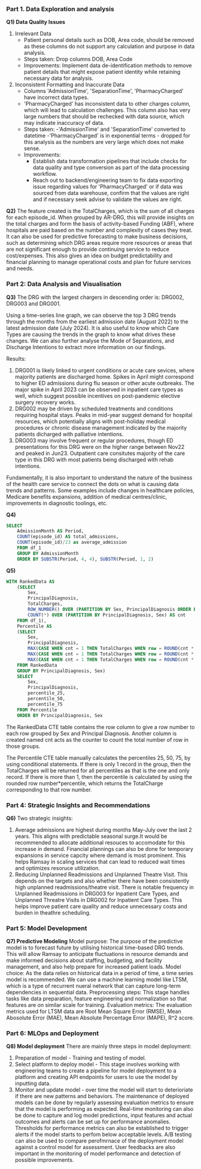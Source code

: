 ### Part 1. Data Exploration and analysis

**Q1) Data Quality Issues**
1. Irrelevant Data
    - Patient personal details such as DOB, Area code, should be removed as these columns do not support any calculation and purpose in data analysis.
    - Steps taken: Drop columns DOB, Area Code
    - Improvements: Implement data de-identification methods to remove patient details that might expose patient identity while retaining necessary data for analysis.
2. Inconsistent Formatting and Inaccurate Data
    - Columns 'AdmissionTime', 'SeparationTime', 'PharmacyCharged' have incorrect data types.
    - 'PharmacyCharged' has inconsistent data to other charges column, which will lead to calculation challenges. This column also has very large numbers that should be rechecked with data source, which may indicate inaccuracy of data.
    - Steps taken:
        -'AdmissionTime' and 'SeparationTime' converted to datetime
        -'PharmacyCharged' is in exponential terms - dropped for this analysis as the numbers are very large which does not make sense.
    - Improvements: 
        - Establish data transformation pipelines that include checks for data quality and type conversion as part of the data processing workflow.
        - Reach out to backend/engineering team to fix data exporting issue regarding values for 'PharmacyCharged' or if data was sourced from data warehouse, confirm that the values are right and if necessary seek advise to validate the values are right.

**Q2)** The feature created is the TotalCharges, which is the sum of all charges for each episode_id. When grouped by AR-DRG, this will provide insights on the total charges and form
the basis of activity-based Funding (ABF), where hospitals are paid based on the number
and complexity of cases they treat. It can also be used for predictive forecasting to make business decisions, such as determining which DRG areas require more resources or areas that are not significant enough to provide continuing service to reduce cost/expenses. This also gives an idea on budget predictability and financial planning to manage operational costs and plan for future services and needs.

### Part 2: Data Analysis and Visualisation
**Q3)** The DRG with the largest chargers in descending order is: DRG002, DRG003 and DRG001.

Using a time-series line graph, we can observe the top 3 DRG trends through the months from the earliest admission date (August 2022) to the latest admission date (July 2024). It is also useful to know which Care Types are causing the trends in the graph to know what drives these changes. We can also further analyse the Mode of Separations, and Discharge Intentions to extract more information on our findings.

Results:
1. DRG001 is likely linked to urgent conditions or acute care sevices, where majority patients are discharged home. Spikes in April might correspond to higher ED admissions during flu season or other acute outbreaks. The major spike in April 2023 can be observed in inpatient care types as well, which suggest possible incentives on post-pandemic elective surgery recovery works. 
2. DRG002 may be driven by scheduled treatments and conditions requiring hospital stays. Peaks in mid-year suggest demand for hospital resources, which potentially aligns with post-holiday medical procedures or chronic disease management indicated by the majority patients dicharged with palliative intentions.
3. DRG003 may involve frequent or regular procedures, though ED presentations for this DRG were on the higher range between Nov22 and peaked in Jun23. Outpatient care consitutes majority of the care type in this DRG with most patients being discharged with rehab intentions.

Fundamentally, it is also important to understand the nature of the business of the health care service to connect the dots on what is causing data trends and patterns. Some examples include changes in healthcare policies, Medicare benefits expansions, addition of medical centres/clinic, improvements in diagnostic toolings, etc. 

**Q4)**
```sql
SELECT 
    AdmissionMonth AS Period, 
    COUNT(episode_id) AS total_admissions, 
    COUNT(episode_id)/23 as average_admission 
    FROM df_1 
    GROUP BY AdmissionMonth 
    ORDER BY SUBSTR(Period, 4, 4), SUBSTR(Period, 1, 2)
```

**Q5)**
```sql
WITH RankedData AS 
    (SELECT 
        Sex, 
        PrincipalDiagnosis, 
        TotalCharges, 
        ROW_NUMBER() OVER (PARTITION BY Sex, PrincipalDiagnosis ORDER BY TotalCharges) AS row, 
        COUNT(*) OVER (PARTITION BY PrincipalDiagnosis, Sex) AS cnt 
    FROM df_1), 
    Percentile AS 
    (SELECT 
        Sex, 
        PrincipalDiagnosis, 
        MAX(CASE WHEN cnt = 1 THEN TotalCharges WHEN row = ROUND(cnt * 0.25) THEN TotalCharges END) AS percentile_25, 
        MAX(CASE WHEN cnt = 1 THEN TotalCharges WHEN row = ROUND(cnt * 0.50) THEN TotalCharges END) AS percentile_50, 
        MAX(CASE WHEN cnt = 1 THEN TotalCharges WHEN row = ROUND(cnt * 0.75) THEN TotalCharges END) AS percentile_75 
    FROM RankedData 
    GROUP BY PrincipalDiagnosis, Sex) 
    SELECT 
        Sex, 
        PrincipalDiagnosis, 
        percentile_25, 
        percentile_50, 
        percentile_75 
    FROM Percentile 
    ORDER BY PrincipalDiagnosis, Sex
```
The RankedData CTE table contains the row column to give a row number to each row grouped by Sex and Principal Diagnosis. Another column is created named cnt acts as the counter to count the total number of row in those groups. 

The Percentile CTE table manually calculates the percentiles 25, 50, 75, by using conditional statements. If there is only 1 record in the group, then the TotalCharges will be returned for all percentiles as that is the one and only record. If there is more than 1, then the percentile is calculated by using the rounded row number*percentile, which returns the TotalCharge corresponding to that row number. 

### Part 4: Strategic Insights and Recommendations
**Q6)** Two strategic insights:
1. Average admissions are highest during months May-July over the last 2 years. This aligns with predictable seasonal surge.It would be recommended to allocate additional resouces to accomodate for this increase in demand. Financial plannings can also be done for temporary expansions in service capcity where demand is most prominent. This helps Ramsay in scaling services that can lead to reduced wait times and optimizes resoruce utilization.
2. Reducing Unplanned Readmissions and Unplanned Theatre Visit. This depends on the targets and also whether there have been consistently high unplanned readmissions/theatre visit. There is notable frequency in Unplanned Readmissions in DRG003 for Inpatient Care Types, and Unplanned Threatre Visits in DRG002 for Inpatient Care Types. This helps improve patient care quality and reduce unnecessary costs and burden in theathre scheduling.

### Part 5: Model Development
**Q7) Predictive Modeling**
Model purpose: The purpose of the predictive model is to forecast future by utilising historical time-based DRG trends. This will allow Ramsay to anticipate fluctuations in resource demands and make informed decisions about staffing, budgeting, and facility management, and also help prepare for increased patient loads.
Model choice: As the data relies on historical data in a period of time, a time series model is recommended. We can use a machine learning model like LTSM, which is a type of recurrent nueral network that can capture long-term dependencies in sequential data. 
Preprocessing steps: This stage handles tasks like data preparation, feature engineering and normalization so that features are on similar scale for training.
Evaluation metrics: The evaluation metrics used for LTSM data are Root Mean Square Error (RMSE), Mean Abosolute Error (MAE), Mean Absolute Percentage Error (MAPE), R^2 score.


### Part 6: MLOps and Deployment
**Q8) Model deployment**
There are mainly three steps in model deployment:
1. Preparation of model - Training and testing of model.
2. Select platform to deploy model - This stage involves working with engineering teams to create a pipeline for model deployment to a platform and creating API endpoints for users to use the model by inputting data.  
3. Monitor and update model - over time the model will start to deterioriate if there are new patterns and behaviors. The maintenance of deployed models can be done by regularly assessing evaluation metrics to ensure that the model is performing as expected. Real-time monitoring can also be done to capture and log model predictions, input features and actual outcomes and alerts can be set up for performance anomalies. Thresholds for performance metrics can also be established to trigger alerts if the model starts to perfom below acceptable levels. A/B testing can also be used to compare perofmrnace of the deployment model against a control model for assessment. User feedbacks are also important in the monitoring of model performance and detection of possible improvements.
